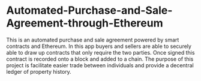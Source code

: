 # Automated-Purchase-and-Sale-Agreement-through-Ethereum
This is an automated purchase and sale agreement powered by smart contracts and Ethereum. In this app buyers and sellers are able to securely able to draw up contracts that only require the two parties. Once signed this contract is recorded onto a block and added to a chain. The purpose of this project is facilitate easier trade between individuals and provide a decentral ledger of property history.
